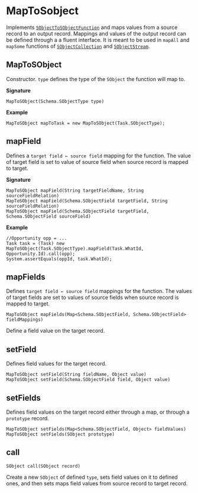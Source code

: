 # MapToSobject

Implements [`SObjectToSObjectFunction`](SObjectToSObjectFunction) and maps values from a source record to an output record. Mappings and values of the output record can be defined through a a fluent interface. It is meant to be used in `mapAll` and `mapSome` functions of [`SObjectCollection`](../collection/SObjectCollection) and [`SObjectStream`](../stream/SObjectStream).

## MapToSObject

Constructor. `type` defines the type of the `SObject` the function will map to.

**Signature**
```
MapToSObject(Schema.SObjectType type)
```

**Example**
```
MapToSObject mapToTask = new MapToSObject(Task.SObjectType);
```

## mapField

Defines a `target field ← source field` mapping for the function. The value of target field is set to value of source field when source record is mapped to target.

**Signature**
```
MapToSObject mapField(String targetFieldName, String sourceFieldRelation)
MapToSObject mapField(Schema.SObjectField targetField, String sourceFieldRelation)
MapToSObject mapField(Schema.SObjectField targetField, Schema.SObjectField sourceField)
```
**Example**
```
//Opportunity opp = ...
Task task = (Task) new MapToSObject(Task.SObjectType).mapField(Task.WhatId, Opportunity.Id).call(opp);
System.assertEquals(oppId, task.WhatId);
```
## mapFields
Defines `target field ← source field` mappings for the function. The values of target fields are set to values of source fields when source record is mapped to target.

```
MapToSObject mapFields(Map<Schema.SObjectField, Schema.SObjectField> fieldMappings)
```

Define a field value on the target record.

## setField

Defines field values for the target record.

```
MapToSObject setField(String fieldName, Object value)
MapToSObject setField(Schema.SObjectField field, Object value)
```

## setFields

Defines field values on the target record either through a map, or through a `prototype` record.

```
MapToSObject setFields(Map<Schema.SObjectField, Object> fieldValues)
MapToSObject setFields(SObject prototype)
```

## call
```
SObject call(SObject record)
```

Create a new `SObject` of defined `type`, sets field values on it to defined ones, and then sets maps field values from source record to target record.